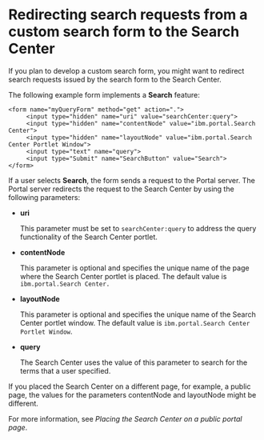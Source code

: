 # Redirecting search requests from a custom search form to the Search Center

If you plan to develop a custom search form, you might want to redirect search requests issued by the search form to the Search Center.

The following example form implements a **Search** feature:

```
<form name="myQueryForm" method="get" action=".">
     <input type="hidden" name="uri" value="searchCenter:query"> 
     <input type="hidden" name="contentNode" value="ibm.portal.Search Center">
     <input type="hidden" name="layoutNode" value="ibm.portal.Search Center Portlet Window">
     <input type="text" name="query"> 
     <input type="Submit" name="SearchButton" value="Search">
</form>
```

If a user selects **Search**, the form sends a request to the Portal server. The Portal server redirects the request to the Search Center by using the following parameters:

-   **uri**

    This parameter must be set to `searchCenter:query` to address the query functionality of the Search Center portlet.

-   **contentNode**

    This parameter is optional and specifies the unique name of the page where the Search Center portlet is placed. The default value is `ibm.portal.Search Center.`

-   **layoutNode**

    This parameter is optional and specifies the unique name of the Search Center portlet window. The default value is `ibm.portal.Search Center Portlet Window`.

-   **query**

    The Search Center uses the value of this parameter to search for the terms that a user specified.


If you placed the Search Center on a different page, for example, a public page, the values for the parameters contentNode and layoutNode might be different.

For more information, see *Placing the Search Center on a public portal page*.

<!-- 
**Previous topic:**[Configuring your custom portal themes to include the search box](../admin-system/srcconfthmsforsrch.md)

**Next topic:**[Remote search service](../admin-system/srcusgrmtsrchsrv.md) -->

